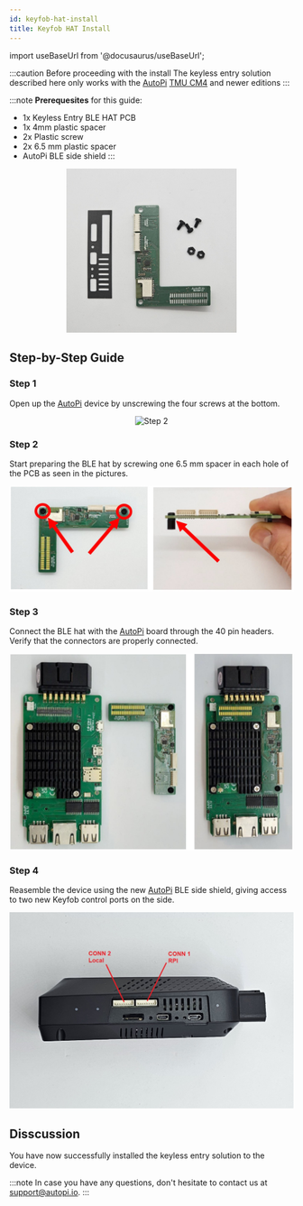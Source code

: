 ```yaml
---
id: keyfob-hat-install
title: Keyfob HAT Install
---
```

import useBaseUrl from '@docusaurus/useBaseUrl';

:::caution Before proceeding with the install
The keyless entry solution described here only works with the [AutoPi](https://www.autopi.io) [TMU CM4](https://www.autopi.io/hardware/autopi-tmu-cm4) and newer editions
:::

:::note
**Prerequesites** for this guide:
- 1x Keyless Entry BLE HAT PCB
- 1x 4mm plastic spacer
- 2x Plastic screw
- 2x 6.5 mm plastic spacer
- AutoPi BLE side shield
:::

<p align="center">
<img src="/img/hardware/accessories/keyfob/keyfob_components.jpg" alt="Keyfob HAT components" width="60%" />
</p>

## Step-by-Step Guide

### Step 1
Open up the [AutoPi](https://www.autopi.io) device by unscrewing the four screws at the bottom. 
<p align="center">
<img alt="Step 2" width="460px" src={useBaseUrl('/img/hardware/autopi_tmu_cm4/installing_external_antennas/ext_ant2.jpg')}/>
</p>

### Step 2
Start preparing the BLE hat by screwing one 6.5 mm spacer in each hole of the PCB as seen in the pictures.

![Step 2](/img/hardware/accessories/keyfob/install_step1.jpg)

### Step 3
Connect the BLE hat with the [AutoPi](https://www.autopi.io) board through the 40 pin headers. Verify that the connectors are properly connected.

![Step 3](/img/hardware/accessories/keyfob/install_step2.jpg)

### Step 4
Reasemble the device using the new [AutoPi](https://www.autopi.io) BLE side shield, giving access to two new Keyfob control ports on the side.

![Step 4](/img/hardware/accessories/keyfob/keyfob_ports.jpg)

## Disscussion
<p>
	You have now successfully installed the keyless entry solution to the device.
</p>

:::note
In case you have any questions, don't hesitate to contact us at [support@autopi.io](mailto:support@autopi.io).
:::

